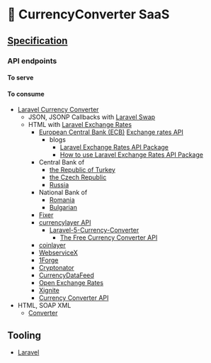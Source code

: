 # 💱 CurrencyConverter SaaS

## [Specification](https://github.com/noud/CurrencyConverterSaaS/blob/master/docs/VCN_Development_-_Assignment.pdf)

### API endpoints

#### To serve

#### To consume

- [Laravel Currency Converter](https://danielmellum.com/projects/currency-converter)
    - JSON, JSONP Callbacks with [Laravel Swap](https://github.com/florianv/laravel-swap)
    - HTML with [Laravel Exchange Rates](https://github.com/ash-jc-allen/laravel-exchange-rates)
        - [European Central Bank (ECB)](https://www.ecb.europa.eu) [Exchange rates API](http://exchangeratesapi.io)
            - blogs
                - [Laravel Exchange Rates API Package](https://laravel-news.com/laravel-exchange-rates-api-package)
                - [How to use Laravel Exchange Rates API Package](https://vebcodex.com/how-to-use-laravel-exchange-rates-api-package)
        - Central Bank of
            - [the Republic of Turkey](http://www.tcmb.gov.tr)
            - [the Czech Republic](https://www.cnb.cz)
            - [Russia](https://cbr.ru)
        - National Bank of
            - [Romania](http://www.bnr.ro)
            - [Bulgarian](http://bnb.bg)
        - [Fixer](https://fixer.io)
        - [currencylayer API](https://currencylayer.com)
            - [Laravel-5-Currency-Converter](https://libraries.io/github/blueskan/Laravel-5-Currency-Converter)
                - [The Free Currency Converter API](https://free.currencyconverterapi.com)
        - [coinlayer](https://coinlayer.com)
        - [WebserviceX](http://www.webservicex.net)
        - [1Forge](https://1forge.com)
        - [Cryptonator](https://www.cryptonator.com)
        - [CurrencyDataFeed](https://currencydatafeed.com)
        - [Open Exchange Rates](https://openexchangerates.org)
        - [Xignite](https://www.xignite.com)
        - [Currency Converter API](https://www.currencyconverterapi.com)
- HTML, SOAP XML
    - [Converter](http://currencyconverter.kowabunga.net/converter.asmx)

## Tooling

- [Laravel](https://github.com/noud/CurrencyConverterSaaS/blob/master/README_Laravel.md)
